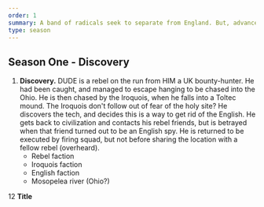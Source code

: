```yaml
---
order: 1
summary: A band of radicals seek to separate from England. But, advanced tech is discovered in the Ohio, leading to a three-way struggle for who would control it.
type: season
---
```

## Season One - Discovery

1. **Discovery.** DUDE is a rebel on the run from HIM a UK bounty-hunter. He had been caught, and managed to escape hanging to be chased into the Ohio. He is then chased by the Iroquois, when he falls into a Toltec mound. The Iroquois don't follow out of fear of the holy site? He discovers the tech, and decides this is a way to get rid of the English. He gets back to civilization and contacts his rebel friends, but is betrayed when that friend turned out to be an English spy. He is returned to be executed by firing squad, but not before sharing the location with a fellow rebel (overheard).
   - Rebel faction
   - Iroquois faction
   - English faction
   - Mosopelea river (Ohio?)

12 **Title**

